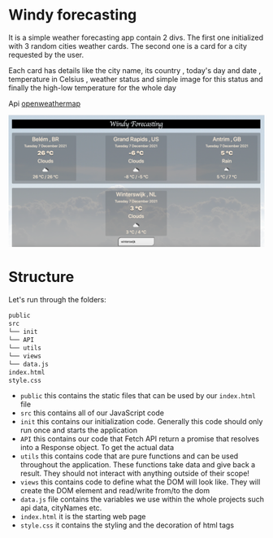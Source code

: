 # Windy forecasting

It is a simple weather forecasting app contain 2 divs. 
The first one initialized  with 3 random cities weather cards.
The second one is a card for a city requested by the user.

Each card has details like the city name, its country , today's day and date ,
temperature in Celsius , weather status and simple image for this status and 
finally the high-low temperature for the whole day 

Api [openweathermap](#https://openweathermap.org/) 

![Windy forecasting screenshot](https://github.com/MAbdelhamed/windy-forcasting/blob/main/public/Images/Screenshot-windy-forecasting.png?raw=true)

# Structure

Let's run through the folders:

```
public
src
└── init
└── API
└── utils
└── views
└── data.js
index.html
style.css
```

- `public` this contains the static files that can be used by our `index.html` file
- `src` this contains all of our JavaScript code
- `init` this contains our initialization code. Generally this code should only run once and starts the application
- `API` this contains our code that Fetch API return a promise that resolves into a Response object. To get the actual data
- `utils` this contains code that are pure functions and can be used throughout the application. These functions take data and give back a result. They should not interact with anything outside of their scope!
- `views` this contains code to define what the DOM will look like. They will create the DOM element and read/write from/to the dom
- `data.js` file contains the variables we use within the whole projects such api data, cityNames etc. 
- `index.html` it is the starting web page 
- `style.css` it contains the styling and the decoration of html tags


